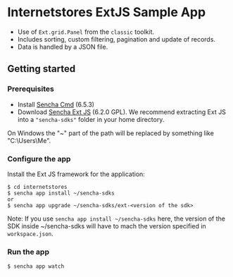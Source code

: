 # Internetstores ExtJS Sample App
- Use of `Ext.grid.Panel` from the `classic` toolkit.
- Includes sorting, custom filtering, pagination and update of records.
- Data is handled by a JSON file.

## Getting started
### Prerequisites
- Install [Sencha Cmd](https://www.sencha.com/products/extjs/cmd-download) (6.5.3)
- Download [Sencha Ext JS](https://ext4all.com/ext/download/ext-6.2.0-gpl.zip) (6.2.0 GPL).  We recommend
 extracting Ext JS into a `"sencha-sdks"` folder in your home directory.

On Windows the "~" part of the path will be replaced by something like "C:\Users\Me\".

### Configure the app
Install the Ext JS framework for the application:

    $ cd internetstores
    $ sencha app install ~/sencha-sdks
    or
    $ sencha app upgrade ~/sencha-sdks/ext-<version of the sdk>

Note: If you use `sencha app install ~/sencha-sdks` here, the version of the SDK inside ~/sencha-sdks will
have to mach the version specified in `workspace.json`.

### Run the app
    $ sencha app watch
